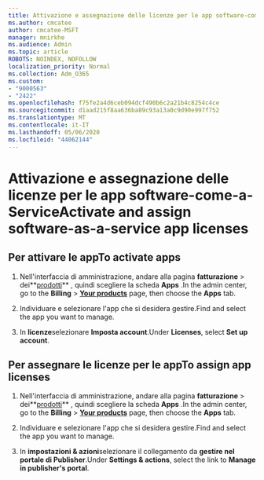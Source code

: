 ```yaml
---
title: Attivazione e assegnazione delle licenze per le app software-come-a-Service
ms.author: cmcatee
author: cmcatee-MSFT
manager: mnirkhe
ms.audience: Admin
ms.topic: article
ROBOTS: NOINDEX, NOFOLLOW
localization_priority: Normal
ms.collection: Adm_O365
ms.custom:
- "9000563"
- "2422"
ms.openlocfilehash: f75fe2a4d6ceb094dcf490b6c2a21b4c8254c4ce
ms.sourcegitcommit: d1aad215f8aa636ba89c93a13a0c9d90e997f752
ms.translationtype: MT
ms.contentlocale: it-IT
ms.lasthandoff: 05/06/2020
ms.locfileid: "44062144"
---
```

# <a name="activate-and-assign-software-as-a-service-app-licenses"></a><span data-ttu-id="2d3e6-102">Attivazione e assegnazione delle licenze per le app software-come-a-Service</span><span class="sxs-lookup"><span data-stu-id="2d3e6-102">Activate and assign software-as-a-service app licenses</span></span> 

## <a name="to-activate-apps"></a><span data-ttu-id="2d3e6-103">Per attivare le app</span><span class="sxs-lookup"><span data-stu-id="2d3e6-103">To activate apps</span></span>

1. <span data-ttu-id="2d3e6-104">Nell'interfaccia di amministrazione, andare alla pagina **fatturazione** > dei**[prodotti](https://go.microsoft.com/fwlink/p/?linkid=842054)** , quindi scegliere la scheda **Apps** .</span><span class="sxs-lookup"><span data-stu-id="2d3e6-104">In the admin center, go to the **Billing** > **[Your products](https://go.microsoft.com/fwlink/p/?linkid=842054)** page, then choose the **Apps** tab.</span></span>

2. <span data-ttu-id="2d3e6-105">Individuare e selezionare l'app che si desidera gestire.</span><span class="sxs-lookup"><span data-stu-id="2d3e6-105">Find and select the app you want to manage.</span></span>

3. <span data-ttu-id="2d3e6-106">In **licenze**selezionare **Imposta account**.</span><span class="sxs-lookup"><span data-stu-id="2d3e6-106">Under **Licenses**, select **Set up account**.</span></span>  

## <a name="to-assign-app-licenses"></a><span data-ttu-id="2d3e6-107">Per assegnare le licenze per le app</span><span class="sxs-lookup"><span data-stu-id="2d3e6-107">To assign app licenses</span></span>

1. <span data-ttu-id="2d3e6-108">Nell'interfaccia di amministrazione, andare alla pagina **fatturazione** > dei**[prodotti](https://go.microsoft.com/fwlink/p/?linkid=842054)** , quindi scegliere la scheda **Apps** .</span><span class="sxs-lookup"><span data-stu-id="2d3e6-108">In the admin center, go to the **Billing** > **[Your products](https://go.microsoft.com/fwlink/p/?linkid=842054)** page, then choose the **Apps** tab.</span></span>

2. <span data-ttu-id="2d3e6-109">Individuare e selezionare l'app che si desidera gestire.</span><span class="sxs-lookup"><span data-stu-id="2d3e6-109">Find and select the app you want to manage.</span></span>  

3. <span data-ttu-id="2d3e6-110">In **impostazioni & azioni**selezionare il collegamento da **gestire nel portale di Publisher**.</span><span class="sxs-lookup"><span data-stu-id="2d3e6-110">Under **Settings & actions**, select the link to **Manage in publisher's portal**.</span></span>